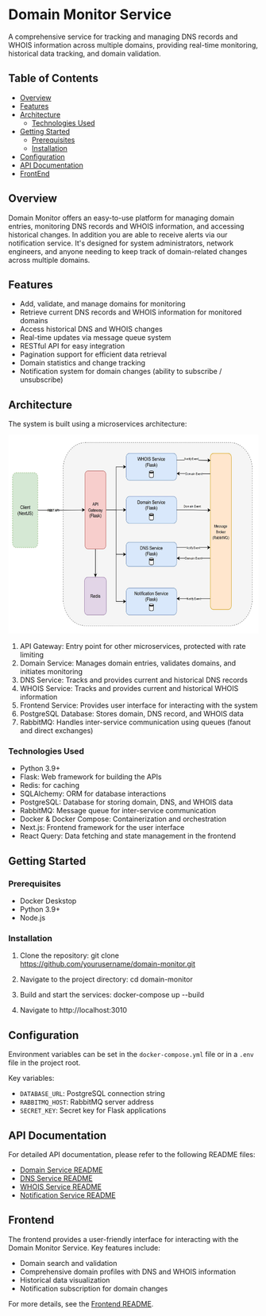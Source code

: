 # Domain Monitor Service

A comprehensive service for tracking and managing DNS records and WHOIS information across multiple domains, providing real-time monitoring, historical data tracking, and domain validation.

## Table of Contents
- [Overview](#overview)
- [Features](#features)
- [Architecture](#architecture)
  - [Technologies Used](#technologies-used)
- [Getting Started](#getting-started)
  - [Prerequisites](#prerequisites)
  - [Installation](#installation)
- [Configuration](#configuration)
- [API Documentation](#api-documentation)
- [FrontEnd](#frontend)

## Overview

Domain Monitor offers an easy-to-use platform for managing domain entries, monitoring DNS records and WHOIS information, and accessing historical changes. In addition you are able to receive alerts via our notification service. It's designed for system administrators, network engineers, and anyone needing to keep track of domain-related changes across multiple domains.

## Features

- Add, validate, and manage domains for monitoring
- Retrieve current DNS records and WHOIS information for monitored domains
- Access historical DNS and WHOIS changes
- Real-time updates via message queue system
- RESTful API for easy integration
- Pagination support for efficient data retrieval
- Domain statistics and change tracking
- Notification system for domain changes (ability to subscribe / unsubscribe)

## Architecture

The system is built using a microservices architecture:

<img src="./assets/architecture.JPG" alt="Architecture Diagram" height="400">

1. API Gateway: Entry point for other microservices, protected with rate limiting
2. Domain Service: Manages domain entries, validates domains, and initiates monitoring
3. DNS Service: Tracks and provides current and historical DNS records
4. WHOIS Service: Tracks and provides current and historical WHOIS information
5. Frontend Service: Provides user interface for interacting with the system
6. PostgreSQL Database: Stores domain, DNS record, and WHOIS data
7. RabbitMQ: Handles inter-service communication using queues (fanout and direct exchanges)

### Technologies Used

- Python 3.9+
- Flask: Web framework for building the APIs
- Redis: for caching
- SQLAlchemy: ORM for database interactions
- PostgreSQL: Database for storing domain, DNS, and WHOIS data
- RabbitMQ: Message queue for inter-service communication
- Docker & Docker Compose: Containerization and orchestration
- Next.js: Frontend framework for the user interface
- React Query: Data fetching and state management in the frontend

## Getting Started

### Prerequisites

- Docker Deskstop
- Python 3.9+
- Node.js

### Installation

1. Clone the repository:
   git clone https://github.com/yourusername/domain-monitor.git

2. Navigate to the project directory:
   cd domain-monitor

3. Build and start the services:
   docker-compose up --build

4. Navigate to http://localhost:3010

## Configuration

Environment variables can be set in the `docker-compose.yml` file or in a `.env` file in the project root.

Key variables:
- `DATABASE_URL`: PostgreSQL connection string
- `RABBITMQ_HOST`: RabbitMQ server address
- `SECRET_KEY`: Secret key for Flask applications

## API Documentation

For detailed API documentation, please refer to the following README files:

- [Domain Service README](./backend/domain-service/README.md)
- [DNS Service README](./backend/dns-service/README.md)
- [WHOIS Service README](./backend/whois-service/README.md)
- [Notification Service README](./backend/notification-service/README.md)

## Frontend

The frontend provides a user-friendly interface for interacting with the Domain Monitor Service. Key features include:

- Domain search and validation
- Comprehensive domain profiles with DNS and WHOIS information
- Historical data visualization
- Notification subscription for domain changes

For more details, see the [Frontend README](./frontend/README.md).
